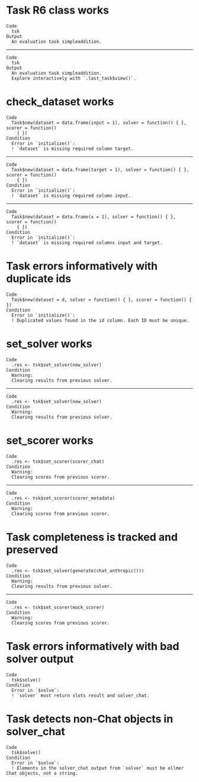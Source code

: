 # Task R6 class works

    Code
      tsk
    Output
      An evaluation task simpleaddition.

---

    Code
      tsk
    Output
      An evaluation task simpleaddition.
      Explore interactively with `.last_task$view()`.

# check_dataset works

    Code
      Task$new(dataset = data.frame(input = 1), solver = function() { }, scorer = function()
        { })
    Condition
      Error in `initialize()`:
      ! `dataset` is missing required column target.

---

    Code
      Task$new(dataset = data.frame(target = 1), solver = function() { }, scorer = function()
        { })
    Condition
      Error in `initialize()`:
      ! `dataset` is missing required column input.

---

    Code
      Task$new(dataset = data.frame(x = 1), solver = function() { }, scorer = function()
        { })
    Condition
      Error in `initialize()`:
      ! `dataset` is missing required columns input and target.

# Task errors informatively with duplicate ids

    Code
      Task$new(dataset = d, solver = function() { }, scorer = function() { })
    Condition
      Error in `initialize()`:
      ! Duplicated values found in the id column. Each ID must be unique.

# set_solver works

    Code
      .res <- tsk$set_solver(new_solver)
    Condition
      Warning:
      Clearing results from previous solver.

---

    Code
      .res <- tsk$set_solver(new_solver)
    Condition
      Warning:
      Clearing results from previous solver.

# set_scorer works

    Code
      .res <- tsk$set_scorer(scorer_chat)
    Condition
      Warning:
      Clearing scores from previous scorer.

---

    Code
      .res <- tsk$set_scorer(scorer_metadata)
    Condition
      Warning:
      Clearing scores from previous scorer.

# Task completeness is tracked and preserved

    Code
      .res <- tsk$set_solver(generate(chat_anthropic()))
    Condition
      Warning:
      Clearing results from previous solver.

---

    Code
      .res <- tsk$set_scorer(mock_scorer)
    Condition
      Warning:
      Clearing scores from previous scorer.

# Task errors informatively with bad solver output

    Code
      tsk$solve()
    Condition
      Error in `$solve`:
      ! `solver` must return slots result and solver_chat.

# Task detects non-Chat objects in solver_chat

    Code
      tsk$solve()
    Condition
      Error in `$solve`:
      ! Elements in the solver_chat output from `solver` must be ellmer Chat objects, not a string.
